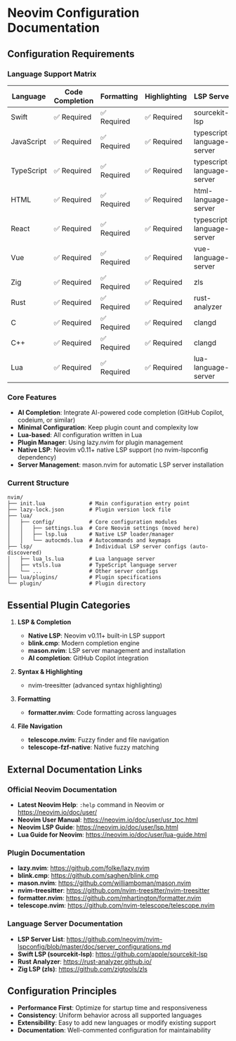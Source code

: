 # Neovim Configuration Documentation

## Configuration Requirements

### Language Support Matrix

| Language   | Code Completion | Formatting  | Highlighting | LSP Server                 |
| ---------- | --------------- | ----------- | ------------ | -------------------------- |
| Swift      | ✅ Required     | ✅ Required | ✅ Required  | sourcekit-lsp              |
| JavaScript | ✅ Required     | ✅ Required | ✅ Required  | typescript-language-server |
| TypeScript | ✅ Required     | ✅ Required | ✅ Required  | typescript-language-server |
| HTML       | ✅ Required     | ✅ Required | ✅ Required  | html-language-server       |
| React      | ✅ Required     | ✅ Required | ✅ Required  | typescript-language-server |
| Vue        | ✅ Required     | ✅ Required | ✅ Required  | vue-language-server        |
| Zig        | ✅ Required     | ✅ Required | ✅ Required  | zls                        |
| Rust       | ✅ Required     | ✅ Required | ✅ Required  | rust-analyzer              |
| C          | ✅ Required     | ✅ Required | ✅ Required  | clangd                     |
| C++        | ✅ Required     | ✅ Required | ✅ Required  | clangd                     |
| Lua        | ✅ Required     | ✅ Required | ✅ Required  | lua-language-server        |

### Core Features

- **AI Completion**: Integrate AI-powered code completion (GitHub Copilot, codeium, or similar)
- **Minimal Configuration**: Keep plugin count and complexity low
- **Lua-based**: All configuration written in Lua
- **Plugin Manager**: Using lazy.nvim for plugin management
- **Native LSP**: Neovim v0.11+ native LSP support (no nvim-lspconfig dependency)
- **Server Management**: mason.nvim for automatic LSP server installation

### Current Structure

```
nvim/
├── init.lua              # Main configuration entry point
├── lazy-lock.json        # Plugin version lock file
├── lua/
│   ├── config/           # Core configuration modules
│   │   ├── settings.lua  # Core Neovim settings (moved here)
│   │   ├── lsp.lua       # Native LSP loader/manager
│   │   └── autocmds.lua  # Autocommands and keymaps
├── lsp/                  # Individual LSP server configs (auto-discovered)
│   ├── lua_ls.lua        # Lua language server
│   ├── vtsls.lua         # TypeScript language server
│   └── ...               # Other server configs
├── lua/plugins/          # Plugin specifications
└── plugin/               # Plugin directory
```

## Essential Plugin Categories

1. **LSP & Completion**

   - **Native LSP**: Neovim v0.11+ built-in LSP support
   - **blink.cmp**: Modern completion engine
   - **mason.nvim**: LSP server management and installation
   - **AI completion**: GitHub Copilot integration

2. **Syntax & Highlighting**

   - nvim-treesitter (advanced syntax highlighting)

3. **Formatting**

   - **formatter.nvim**: Code formatting across languages

4. **File Navigation**

   - **telescope.nvim**: Fuzzy finder and file navigation
   - **telescope-fzf-native**: Native fuzzy matching

## External Documentation Links

### Official Neovim Documentation

- **Latest Neovim Help**: `:help` command in Neovim or https://neovim.io/doc/user/
- **Neovim User Manual**: https://neovim.io/doc/user/usr_toc.html
- **Neovim LSP Guide**: https://neovim.io/doc/user/lsp.html
- **Lua Guide for Neovim**: https://neovim.io/doc/user/lua-guide.html

### Plugin Documentation

- **lazy.nvim**: https://github.com/folke/lazy.nvim
- **blink.cmp**: https://github.com/saghen/blink.cmp
- **mason.nvim**: https://github.com/williamboman/mason.nvim
- **nvim-treesitter**: https://github.com/nvim-treesitter/nvim-treesitter
- **formatter.nvim**: https://github.com/mhartington/formatter.nvim
- **telescope.nvim**: https://github.com/nvim-telescope/telescope.nvim

### Language Server Documentation

- **LSP Server List**: https://github.com/neovim/nvim-lspconfig/blob/master/doc/server_configurations.md
- **Swift LSP (sourcekit-lsp)**: https://github.com/apple/sourcekit-lsp
- **Rust Analyzer**: https://rust-analyzer.github.io/
- **Zig LSP (zls)**: https://github.com/zigtools/zls

## Configuration Principles

- **Performance First**: Optimize for startup time and responsiveness
- **Consistency**: Uniform behavior across all supported languages
- **Extensibility**: Easy to add new languages or modify existing support
- **Documentation**: Well-commented configuration for maintainability
